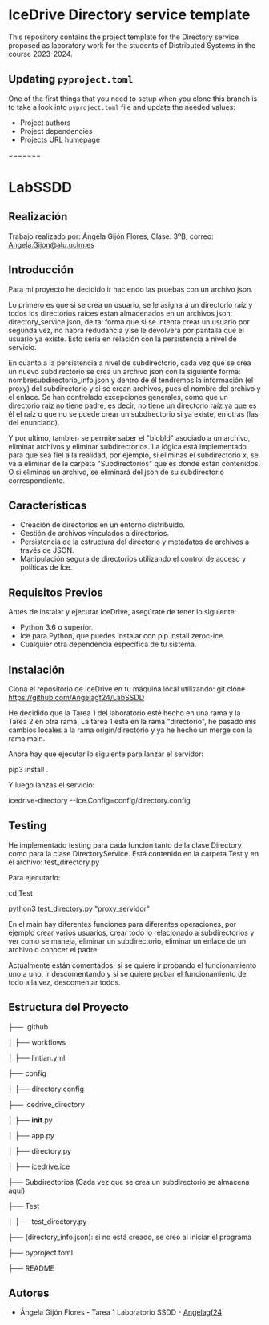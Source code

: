 # IceDrive Directory service template

This repository contains the project template for the Directory service proposed as laboratory work for the students
of Distributed Systems in the course 2023-2024.

## Updating `pyproject.toml`

One of the first things that you need to setup when you clone this branch is to take a look into
`pyproject.toml` file and update the needed values:

- Project authors
- Project dependencies
- Projects URL humepage

=======
# LabSSDD

## Realización
Trabajo realizado por: Ángela Gijón Flores, Clase: 3ºB, correo: Angela.Gijon@alu.uclm.es

## Introducción

Para mi proyecto he decidido ir haciendo las pruebas con un archivo json. 

Lo primero es que si se crea un usuario, se le asignará un directorio raíz y todos los directorios raices estan almacenados en un archivos json: directory_service.json, de tal forma que si se intenta crear un usuario por segunda vez, no habra redudancia y se le devolverá por pantalla que el usuario ya existe. Esto sería en relación con la persistencia a nivel de servicio. 

En cuanto a la persistencia a nivel de subdirectorio, cada vez que se crea un nuevo subdirectorio se crea un archivo json con la siguiente forma: nombresubdirectorio_info.json y dentro de él tendremos la información (el proxy) del subdirectorio y si se crean archivos, pues el nombre del archivo y el enlace. Se han controlado excepciones generales, como que un directorio raíz no tiene padre, es decir, no tiene un directorio raíz ya que es él el raíz o que no se puede crear un subdirectorio si ya existe, en otras (las del enunciado). 

Y por ultimo, tambien se permite saber el "blobId" asociado a un archivo, eliminar archivos y eliminar subdirectorios. La lógica está implementado para que sea fiel a la realidad, por ejemplo, si eliminas el subdirectorio x, se va a eliminar de la carpeta "Subdirectorios" que es donde están contenidos. O si eliminas un archivo, se eliminará del json de su subdirectorio correspondiente. 


## Características

- Creación de directorios en un entorno distribuido.
- Gestión de archivos vinculados a directorios.
- Persistencia de la estructura del directorio y metadatos de archivos a través de JSON.
- Manipulación segura de directorios utilizando el control de acceso y políticas de Ice.

## Requisitos Previos

Antes de instalar y ejecutar IceDrive, asegúrate de tener lo siguiente:

- Python 3.6 o superior.
- Ice para Python, que puedes instalar con pip install zeroc-ice.
- Cualquier otra dependencia específica de tu sistema.

## Instalación

Clona el repositorio de IceDrive en tu máquina local utilizando:
git clone https://github.com/Angelagf24/LabSSDD

He decidido que la Tarea 1 del laboratorio esté hecho en una rama y la Tarea 2 en otra rama. 
La tarea 1 está en la rama "directorio", he pasado mis cambios locales a la rama origin/directorio y ya he hecho un merge con la rama main.   

Ahora hay que ejecutar lo siguiente para lanzar el servidor:

pip3 install .

Y luego lanzas el servicio:

icedrive-directory --Ice.Config=config/directory.config

## Testing
He implementado testing para cada función tanto de la clase Directory como para la clase DirectoryService. 
Está contenido en la carpeta Test y en el archivo: test_directory.py

Para ejecutarlo:

cd Test

python3 test_directory.py "proxy_servidor"

En el main hay diferentes funciones para diferentes operaciones, por ejemplo crear varios usuarios, crear todo lo relacionado a subdirectorios y ver como se maneja, eliminar un subdirectorio, eliminar un enlace de un archivo o conocer el padre. 

Actualmente están comentados, si se quiere ir probando el funcionamiento uno a uno, ir descomentando y si se quiere probar el funcionamiento de todo a la vez, descomentar todos. 

## Estructura del Proyecto
├── .github

│   ├── workflows

│       ├── lintian.yml

├── config

│   ├── directory.config

├── icedrive_directory

│   ├── __init__.py

│   ├── app.py

│   ├── directory.py

│   ├── icedrive.ice

├── Subdirectorios (Cada vez que se crea un subdirectorio se almacena aquí)

├── Test

│   ├── test_directory.py

├── (directory_info.json): si no está creado, se creo al iniciar el programa

├── pyproject.toml

├── README

## Autores

- Ángela Gijón Flores - Tarea 1 Laboratorio SSDD - [Angelagf24](https://github.com/Angelagf24/LabSSDD)
